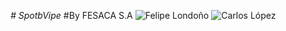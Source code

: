 <em> # SpotbVipe </em>
#By FESACA S.A
![Felipe Londoño](https://github.com/Intro-CompuMovil/SpotVibe/assets/124104040/71fb8ab7-9ba1-4645-8af3-742a91828b1f)
![Carlos López](https://github.com/Intro-CompuMovil/SpotVibe/assets/124104040/a81a4f85-2a55-4491-a687-2279664d312e)
